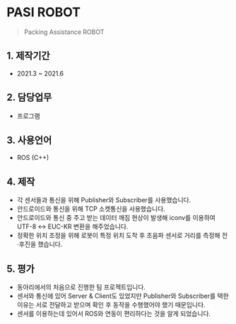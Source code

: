 # PASI ROBOT
> Packing Assistance ROBOT

## 1. 제작기간
- 2021.3 ~ 2021.6

## 2. 담당업무
- 프로그램

## 3. 사용언어
- ROS (C++)

## 4. 제작
- 각 센서들과 통신을 위해 Publisher와 Subscriber를 사용했습니다.
- 안드로이드와 통신을 위해 TCP 소켓통신을 사용했습니다.
- 안드로이드와 통신 중 주고 받는 데이터 깨짐 현상이 발생해 iconv를 이용하여 UTF-8 ↔ EUC-KR 변환을 해주었습니다.
- 정확한 위치 조정을 위해 로봇이 특정 위치 도착 후 초음파 센서로 거리를 측정해 전·후진을 했습니다.

## 5. 평가
- 동아리에서의 처음으로 진행한 팀 프로젝트입니다.
- 센서와 통신에 있어 Server & Client도 있었지만 Publisher와 Subscriber를 택한 이유는 서로 전달하고 받으며 확인 후 동작을 수행했어야 했기 때문입니다.
- 센서를 이용하는데 있어서 ROS와 연동이 편리하다는 것을 알게 되었습니다.
